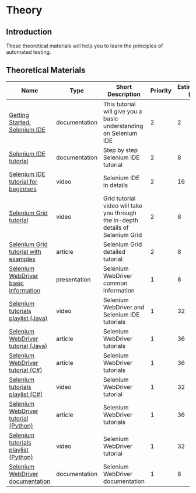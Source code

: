 # Theory

## Introduction

These theoretical materials will help you to learn the principles of
automated testing.

## Theoretical Materials

| Name                                                                                                                            | Type          | Short Description                                                               | Priority | Estimation (h) |
| ------------------------------------------------------------------------------------------------------------------------------- | ------------- | ------------------------------------------------------------------------------- | -------- | -------------- |
| [Getting Started. Selenium IDE](https://www.selenium.dev/selenium-ide/docs/en/introduction/getting-started)                     | documentation | This tutorial will give you a basic understanding on Selenium IDE               | 2        | 2              |
| [Selenium IDE tutorial](https://www.softwaretestinghelp.com/selenium-ide-script-selenium-tutorial-3/)                           | documentation | Step by step Selenium IDE tutorial                                              | 2        | 8              |
| [Selenium IDE tutorial for beginners](https://www.youtube.com/watch?v=m4KpTvEz3vg)                                              | video         | Selenium IDE in details                                                         | 2        | 16             |
| [Selenium Grid tutorial](https://www.youtube.com/watch?v=kAvzKA9wsbo)                                                           | video         | Grid tutorial video will take you through the in-depth details of Selenium Grid | 2        | 8              |
| [Selenium Grid tutorial with examples](https://www.guru99.com/introduction-to-selenium-grid.html)                               | article       | Selenium Grid detailed tutorial                                                 | 2        | 8              |
| [Selenium WebDriver basic information](https://slides.com/eugenybelyaev/seleniem-webdriver)                                     | presentation  | Selenium WebDriver common information                                           | 1        | 8              |
| [Selenium tutorials playlist (Java)](https://www.youtube.com/playlist?list=PLEiEAq2VkUUJALG6nbw0sY-zbhAAx5IuT)                  | video         | Selenium WebDriver and Selenium IDE tutorials                                   | 1        | 32             |
| [Selenium WebDriver tutorial (Java)](https://www.guru99.com/selenium-tutorial.html)                                             | article       | Selenium WebDriver tutorials                                                    | 1        | 36             |
| [Selenium WebDriver tutorial (C#)](https://www.guru99.com/selenium-csharp-tutorial.html)                                        | article       | Selenium WebDriver tutorials                                                    | 1        | 36             |
| [Selenium tutorials playlist (C#)](https://www.youtube.com/watch?v=mluLgBywW0Y&list=PL6tu16kXT9PqKSouJUV6sRVgmcKs-VCqo&index=1) | video         | Selenium WebDriver tutorial                                                     | 1        | 32             |
| [Selenium WebDriver tutorial (Python)](https://selenium-python.readthedocs.io/)                                                 | article       | Selenium WebDriver tutorials                                                    | 1        | 36             |
| [Selenium tutorials playlist (Python)](https://www.youtube.com/watch?v=Xjv1sY630Uc&list=PLzMcBGfZo4-n40rB1XaJ0ak1bemvlqumQ)     | video         | Selenium WebDriver tutorial                                                     | 1        | 32             |
| [Selenium WebDriver documentation](https://www.selenium.dev/documentation/en/webdriver/)                                        | documentation | Selenium WebDriver documentation                                                | 1        | 8              |
